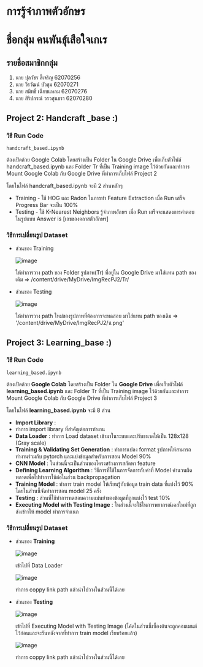 # การรู้จำภาพตัวอักษร
# ชื่อกลุ่ม คนพันธุ์เสือใจเกเร
## รายชื่อสมาชิกกลุ่ม
1. นาย ปุลวัชร ลี้เจริญ 62070256
2. นาย วีรวัฒน์ บัวชุม 62070271
3. นาย สมิทธิ์ เฉียบแหลม 62070276
4. นาย สิริปกรณ์ วรวสุนธรา 62070280
## Project 2: Handcraft _base :)
### วิธี Run Code
```
handcraft_based.ipynb
```
  ต้องเปิดด้วย Google Colab โดยสร้างเป็น Folder ใน Google Drive เพื่อเก็บตัวไฟล์ handcraft_based.ipynb และ Folder Tr ที่เป็น Training image ไว้ด้วยกันและทำการ Mount Google Colab กับ Google Drive ที่ทำการเก็บไฟล์ Project 2
  
โดยในไฟล์ handcraft_based.ipynb จะมี 2 ส่วนหลักๆ 
   * Training - ใช้ HOG และ Radon ในการทำ Feature Extraction เมื่อ Run เสร็จ Progress Bar จะเป็น 100%
   * Testing - ใช้ K-Nearest Neighbors รู้จำภาพอักษร เมื่อ Run เสร็จจะแสดงการคำตอบในรูปแบบ Answer is [เลขของคลาสตัวอักษร]
### วิธีการเปลี่ยนรูป Dataset
   * ส่วนของ Training
      
      ![image](https://user-images.githubusercontent.com/56358092/119257555-f19b5980-bbef-11eb-889d-63e0b372f6f0.png)
      
      ให้ทำการวาง path ของ Folder รูปภาพ(Tr) ที่อยู่ใน Google Drive มาใส่แทน path ของเดิม => /content/drive/MyDrive/ImgRecPJ2/Tr/
   * ส่วนของ Testing
  
      ![image](https://user-images.githubusercontent.com/56358092/119257064-dc253000-bbed-11eb-9686-45e696cc9545.png) 
      
      ให้ทำการวาง path ใหม่ของรูปภาพที่ต้องการจะทดสอบ มาใส่แทน path ของเดิม => '/content/drive/MyDrive/ImgRecPJ2/ซ.png'



## Project 3: Learning_base :)
### วิธี Run Code
```
learning_based.ipynb
```
  ต้องเปิดด้วย **Google Colab** โดยสร้างเป็น Folder ใน **Google Drive** เพื่อเก็บตัวไฟล์ **learning_based.ipynb** และ Folder Tr ที่เป็น Training image ไว้ด้วยกันและทำการ Mount Google Colab กับ Google Drive ที่ทำการเก็บไฟล์ Project 3
  
โดยในไฟล์ **learning_based.ipynb** จะมี 8 ส่วน 
   * **Import Library** : 
   *  ทำการ import library ที่สำคัญต่อการทำงาน
   * **Data Loader** : ทำการ Load dataset เข้ามาในระบบและปรับขนาดให้เป็น 128x128 (Gray scale)
   * **Training & Validating Set Generation** : ทำการแปลง format รูปภาพให้สามารถทำงานร่วมกับ pytorch และแบ่งข้อมูลสำหรับการสอน Model 90%
   * **CNN Model** : ในส่วนนี้จะเป็นส่วนของโครงสร้างการสกัดหา feature 
   * **Defining Learning Algorithm** : วิธีการที่ใช้ในการจัดการกับค่าที่ Model คำนวนผิดพลาดเพื่อไปทำการใช้ต่อในส่วน backpropagation
   * **Training Model** : ทำการ train model ให้เรียนรู้กับข้อมูล train data ที่แบ่งไว้ 90% โดยในส่วนนี้จัดทำการสอน model 25 ครั้ง
   * **Testing** : ส่วนที่ใช้ทำการทดสอบความแม่นยำของข้อมูลที่ถูกแบ่งไว้ test 10%
   * **Executing Model with Testing Image** : ในส่วนนี้จะใช้ในการพยากรณ์เคสใหม่ที่ถูกส่งเข้าาให้ model ทำการจำแนก
### วิธีการเปลี่ยนรูป Dataset
   * ส่วนของ **Training**
      
      ![image](https://user-images.githubusercontent.com/57053814/119268046-4f916680-bc1b-11eb-9969-61df771f2ea3.png)
      
      เข้าไปที่ Data Loader
      
      ![image](https://user-images.githubusercontent.com/57053814/119268147-d6464380-bc1b-11eb-919e-c27f91f8c0e9.png)
      
      ทำการ coppy link path แล้วนำไปวางในส่วนนี้ได้เลย

   * ส่วนของ **Testing**
  
      ![image](https://user-images.githubusercontent.com/57053814/119268273-66848880-bc1c-11eb-973a-278580637239.png)
      
      เข้าไปที่ Executing Model with Testing Image (โค้ดในส่วนนี้เบื้องต้นจะถูกคอมเมนต์ไว้ก่อนและจะรันหลังจากที่ทำการ train model เรียบร้อยแล้ว)
      
      ![image](https://user-images.githubusercontent.com/57053814/119268305-8a47ce80-bc1c-11eb-91c4-9c1838e2f5a2.png)

      ทำการ coppy link path แล้วนำไปวางในส่วนนี้ได้เลย

